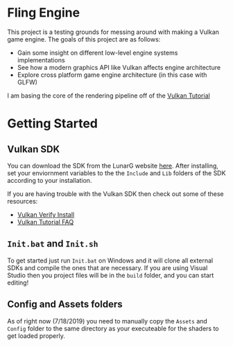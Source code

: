 # Fling Engine

This project is a testing grounds for messing around with making a Vulkan game engine.
The goals of this project are as follows:

* Gain some insight on different low-level engine systems implementations
* See how a modern graphics API like Vulkan affects engine architecture
* Explore cross platform game engine architecture (in this case with GLFW) 

I am basing the core of the rendering pipeline off of the [Vulkan Tutorial](https://vulkan-tutorial.com/Drawing_a_triangle/Setup/Validation_layers)

# Getting Started

## Vulkan SDK

You can download the SDK from the LunarG website [here](https://www.lunarg.com/vulkan-sdk/). 
After installing, set your enviornment variables to the the `Include` and `Lib` folders of 
the SDK according to your installation.  

If you are having trouble with the Vulkan SDK then check out some of these resources: 
* [Vulkan Verify Install](https://vulkan.lunarg.com/doc/view/1.1.106.0/windows/getting_started.html#user-content-verify-the-installation)
* [Vulkan Tutorial FAQ](https://vulkan-tutorial.com/FAQ)

## `Init.bat` and `Init.sh`
To get started just run `Init.bat` on Windows and it will clone all external SDKs and 
compile the ones that are necessary. If you are using Visual Studio then you project 
files will be in the `build` folder, and you can start editing! 

## Config and Assets folders
As of right now (7/18/2019) you need to manually copy the `Assets` and `Config` folder to the same 
directory as your executeable for the shaders to get loaded properly. 